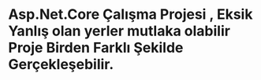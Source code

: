 # Asp.Net.Core Çalışma Projesi , Eksik Yanlış olan yerler mutlaka olabilir Proje Birden Farklı Şekilde Gerçekleşebilir.
